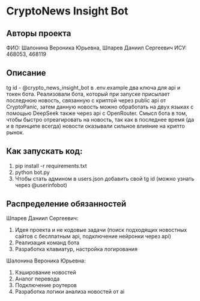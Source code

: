 # CryptoNews Insight Bot

## Авторы проекта
ФИО: Шалонина Вероника Юрьевна, Шпарев Даниил Сергеевич
ИСУ: 468053, 468119

## Описание
tg id - @crypto_news_insight_bot 
в .env.example два ключа для api и токен бота.
Реализовали бота, который при запуске присылает последнюю новость, связанную с криптой через public api от CryptoPanic, затем данную новость можно обработать на двух языках с помощью DeepSeek также через api с OpenRouter. Смысл бота в том, чтобы быстро отреагировать на новость, так как в последнее время (да и в принципе всегда) новости оказывали сильное влияние на крипто рынок.
## Как запускать код:
1. pip install -r requirements.txt
2. python bot.py
3. Чтобы стать админом в users.json добавить свой tg id (можно узнать через @userinfobot)


## Распределение обязанностей
Шпарев Даниил Сергеевич:
1) Идея проекта и не кодовые задачи (поиск подходящих новостных сайтов с беслпатным api, подключение нейронки через api)
2) Реализация команд бота
3) Разработка клавиатур, настройка логирования

Шалонина Вероника Юрьевна:
1) Кэширование новостей
2) Аналог перевода
3) Подключение роутеров
4) Разработка логики анализа новостей от ai